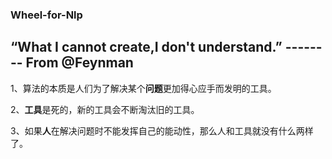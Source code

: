 ### Wheel-for-Nlp

## “What I cannot create,I don't understand.” --------  From @Feynman



1、算法的本质是人们为了解决某个**问题**更加得心应手而发明的工具。

2、**工具**是死的，新的工具会不断淘汰旧的工具。

3、如果**人**在解决问题时不能发挥自己的能动性，那么人和工具就没有什么两样了。